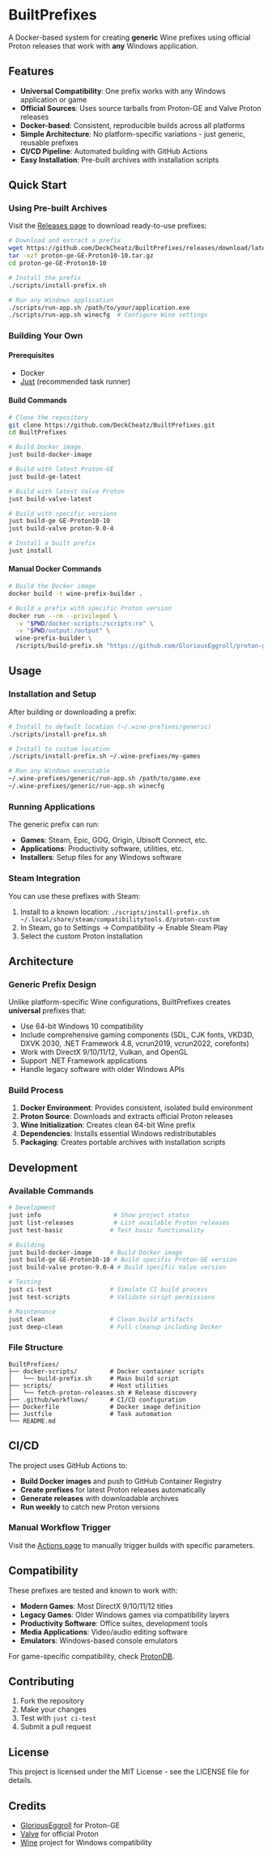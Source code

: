 # BuiltPrefixes

A Docker-based system for creating **generic** Wine prefixes using official Proton releases that work with **any** Windows application.

## Features

- **Universal Compatibility**: One prefix works with any Windows application or game
- **Official Sources**: Uses source tarballs from Proton-GE and Valve Proton releases  
- **Docker-based**: Consistent, reproducible builds across all platforms
- **Simple Architecture**: No platform-specific variations - just generic, reusable prefixes
- **CI/CD Pipeline**: Automated building with GitHub Actions
- **Easy Installation**: Pre-built archives with installation scripts

## Quick Start

### Using Pre-built Archives

Visit the [Releases page](https://github.com/DeckCheatz/BuiltPrefixes/releases) to download ready-to-use prefixes:

```bash
# Download and extract a prefix
wget https://github.com/DeckCheatz/BuiltPrefixes/releases/download/latest/proton-ge-GE-Proton10-10.tar.gz
tar -xzf proton-ge-GE-Proton10-10.tar.gz
cd proton-ge-GE-Proton10-10

# Install the prefix
./scripts/install-prefix.sh

# Run any Windows application
./scripts/run-app.sh /path/to/your/application.exe
./scripts/run-app.sh winecfg  # Configure Wine settings
```

### Building Your Own

#### Prerequisites

- Docker
- [Just](https://github.com/casey/just) (recommended task runner)

#### Build Commands

```bash
# Clone the repository
git clone https://github.com/DeckCheatz/BuiltPrefixes.git
cd BuiltPrefixes

# Build Docker image
just build-docker-image

# Build with latest Proton-GE
just build-ge-latest

# Build with latest Valve Proton
just build-valve-latest

# Build with specific versions
just build-ge GE-Proton10-10
just build-valve proton-9.0-4

# Install a built prefix
just install
```

#### Manual Docker Commands

```bash
# Build the Docker image
docker build -t wine-prefix-builder .

# Build a prefix with specific Proton version
docker run --rm --privileged \
  -v "$PWD/docker-scripts:/scripts:ro" \
  -v "$PWD/output:/output" \
  wine-prefix-builder \
  /scripts/build-prefix.sh "https://github.com/GloriousEggroll/proton-ge-custom/archive/GE-Proton10-10.tar.gz" /output
```

## Usage

### Installation and Setup

After building or downloading a prefix:

```bash
# Install to default location (~/.wine-prefixes/generic)
./scripts/install-prefix.sh

# Install to custom location  
./scripts/install-prefix.sh ~/.wine-prefixes/my-games

# Run any Windows executable
~/.wine-prefixes/generic/run-app.sh /path/to/game.exe
~/.wine-prefixes/generic/run-app.sh winecfg
```

### Running Applications

The generic prefix can run:

- **Games**: Steam, Epic, GOG, Origin, Ubisoft Connect, etc.
- **Applications**: Productivity software, utilities, etc.
- **Installers**: Setup files for any Windows software

### Steam Integration

You can use these prefixes with Steam:

1. Install to a known location: `./scripts/install-prefix.sh ~/.local/share/steam/compatibilitytools.d/proton-custom`
2. In Steam, go to Settings → Compatibility → Enable Steam Play
3. Select the custom Proton installation

## Architecture

### Generic Prefix Design

Unlike platform-specific Wine configurations, BuiltPrefixes creates **universal** prefixes that:

- Use 64-bit Windows 10 compatibility
- Include comprehensive gaming components (SDL, CJK fonts, VKD3D, DXVK 2030, .NET Framework 4.8, vcrun2019, vcrun2022, corefonts)
- Work with DirectX 9/10/11/12, Vulkan, and OpenGL
- Support .NET Framework applications
- Handle legacy software with older Windows APIs

### Build Process

1. **Docker Environment**: Provides consistent, isolated build environment
2. **Proton Source**: Downloads and extracts official Proton releases
3. **Wine Initialization**: Creates clean 64-bit Wine prefix
4. **Dependencies**: Installs essential Windows redistributables
5. **Packaging**: Creates portable archives with installation scripts

## Development

### Available Commands

```bash
# Development
just info                    # Show project status
just list-releases           # List available Proton releases
just test-basic             # Test basic functionality

# Building
just build-docker-image     # Build Docker image
just build-ge GE-Proton10-10 # Build specific Proton-GE version
just build-valve proton-9.0-4 # Build specific Valve version

# Testing
just ci-test                # Simulate CI build process
just test-scripts           # Validate script permissions

# Maintenance
just clean                  # Clean build artifacts
just deep-clean             # Full cleanup including Docker
```

### File Structure

```
BuiltPrefixes/
├── docker-scripts/         # Docker container scripts
│   └── build-prefix.sh     # Main build script
├── scripts/                # Host utilities
│   └── fetch-proton-releases.sh # Release discovery
├── .github/workflows/      # CI/CD configuration
├── Dockerfile              # Docker image definition
├── Justfile                # Task automation
└── README.md
```

## CI/CD

The project uses GitHub Actions to:

- **Build Docker images** and push to GitHub Container Registry
- **Create prefixes** for latest Proton releases automatically
- **Generate releases** with downloadable archives
- **Run weekly** to catch new Proton versions

### Manual Workflow Trigger

Visit the [Actions page](https://github.com/DeckCheatz/BuiltPrefixes/actions) to manually trigger builds with specific parameters.

## Compatibility

These prefixes are tested and known to work with:

- **Modern Games**: Most DirectX 9/10/11/12 titles
- **Legacy Games**: Older Windows games via compatibility layers
- **Productivity Software**: Office suites, development tools
- **Media Applications**: Video/audio editing software
- **Emulators**: Windows-based console emulators

For game-specific compatibility, check [ProtonDB](https://www.protondb.com/).

## Contributing

1. Fork the repository
2. Make your changes
3. Test with `just ci-test`
4. Submit a pull request

## License

This project is licensed under the MIT License - see the LICENSE file for details.

## Credits

- [GloriousEggroll](https://github.com/GloriousEggroll/proton-ge-custom) for Proton-GE
- [Valve](https://github.com/ValveSoftware/Proton) for official Proton
- [Wine](https://www.winehq.org/) project for Windows compatibility